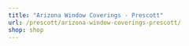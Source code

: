 ```yaml
---
title: "Arizona Window Coverings - Prescott"
url: /prescott/arizona-window-coverings-prescott/
shop: shop
---
```

